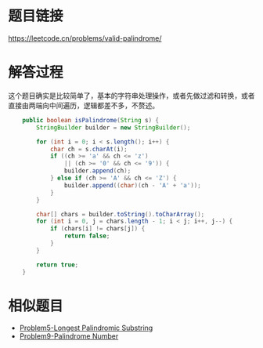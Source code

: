 # 题目链接
https://leetcode.cn/problems/valid-palindrome/

# 解答过程
这个题目确实是比较简单了，基本的字符串处理操作，或者先做过滤和转换，或者直接由两端向中间遍历，逻辑都差不多，不赘述。

```java
	public boolean isPalindrome(String s) {
		StringBuilder builder = new StringBuilder();

		for (int i = 0; i < s.length(); i++) {
			char ch = s.charAt(i);
			if ((ch >= 'a' && ch <= 'z')
				|| (ch >= '0' && ch <= '9')) {
				builder.append(ch);
			} else if (ch >= 'A' && ch <= 'Z') {
				builder.append((char)(ch - 'A' + 'a'));
			}
		}

		char[] chars = builder.toString().toCharArray();
		for (int i = 0, j = chars.length - 1; i < j; i++, j--) {
			if (chars[i] != chars[j]) {
				return false;
			}
		}

		return true;
	}
```

# 相似题目
- [Problem5-Longest Palindromic Substring](2021-10-25-leetcode-problem-5.md)
- [Problem9-Palindrome Number](2022-11-08-leetcode-problem-9.md)